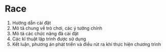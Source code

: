 # Race
1. Hướng dẫn cài đặt
2. Mô tả chung về trò chơi, các ý tưởng chính
3. Mô tả các chức năng đã cài đặt
4. Các kĩ thuật lập trình được sử dụng
5. Kết luận, phương án phát triển và điều rút ra khi thực hiện chương trình
